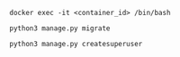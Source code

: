 

```
docker exec -it <container_id> /bin/bash
```

```
python3 manage.py migrate
```

```
python3 manage.py createsuperuser
```